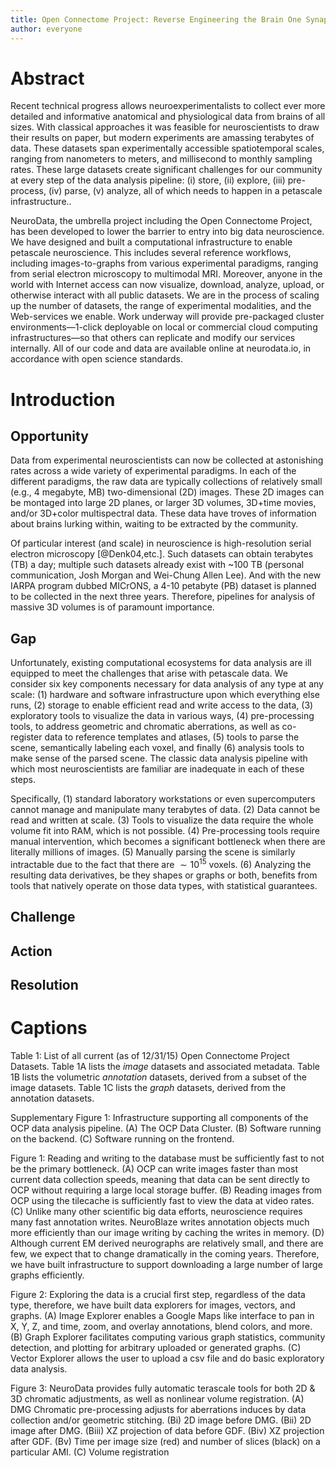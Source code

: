```yaml
---
title: Open Connectome Project: Reverse Engineering the Brain One Synapse at a Time
author: everyone
---
```


# Abstract

Recent technical progress allows neuroexperimentalists to collect ever more detailed and informative anatomical and physiological data from brains of all sizes. With classical approaches it was feasible for neuroscientists to draw their results on paper, but modern experiments are amassing terabytes of data. These datasets span experimentally accessible spatiotemporal scales, ranging from nanometers to meters, and millisecond to monthly sampling rates. These large datasets create significant challenges for our community at every step of the data analysis pipeline: (i) store, (ii) explore, (iii) pre-process, (iv) parse, (v) analyze, all of which needs to happen in a petascale infrastructure.. 

NeuroData, the umbrella project including the Open Connectome Project, has been developed to lower the barrier to entry into big data neuroscience. We have designed and built a computational infrastructure to enable petascale neuroscience. This includes several reference workflows, including images-­to-­graphs from various experimental paradigms, ranging from serial electron microscopy to multimodal MRI. Moreover, anyone in the world with Internet access can now visualize, download, analyze, upload, or otherwise interact with all public datasets. We are in the process of scaling up the number of datasets, the range of experimental modalities, and the Web-services we enable. Work underway will provide pre-packaged cluster environments—1-click deployable on local or commercial cloud computing infrastructures—so that others can replicate and modify our services internally. All of our code and data are available online at neurodata.io, in accordance with open science standards. 


# Introduction

## Opportunity

Data from experimental neuroscientists can now be collected at astonishing rates across a wide variety of experimental paradigms.  In each of the different paradigms, the raw data are typically collections of relatively small (e.g., 4 megabyte, MB) two-dimensional (2D) images.  These 2D images can be montaged into large 2D planes, or larger 3D volumes, 3D+time movies, and/or 3D+color multispectral data.  These data have troves of information about brains lurking within, waiting to be extracted by the community.  

Of particular interest (and scale) in neuroscience is high-resolution serial electron microscopy [@Denk04,etc.].  Such datasets can obtain terabytes (TB) a day; multiple such datasets already exist with ~100 TB (personal communication, Josh Morgan and Wei-Chung Allen Lee).  And with the new IARPA program dubbed MICrONS, a 4-10 petabyte (PB) dataset is planned to be collected in the next three years.  Therefore, pipelines for analysis of massive 3D volumes is of paramount importance.

## Gap

Unfortunately, existing computational ecosystems for data analysis are ill equipped to meet the challenges that arise with petascale data.  We consider six key components necessary for data analysis of any type at any scale: (1) hardware and software infrastructure upon which everything else runs,  (2) storage to enable efficient read and write access to the data, (3) exploratory tools to visualize the data in various ways, (4) pre-processing tools, to address geometric and chromatic aberrations, as well as co-register data to reference templates and atlases, (5) tools to parse the scene, semantically labeling each voxel, and finally (6) analysis tools to make sense of the parsed scene.  The classic data analysis pipeline with which most neuroscientists are familiar are inadequate in each of these steps.

Specifically, (1) standard laboratory workstations or even supercomputers cannot manage and manipulate many terabytes of data.  (2) Data cannot be read and written at scale.  (3) Tools to visualize the data require the whole volume fit into RAM, which is not possible.  (4) Pre-processing tools require manual intervention, which becomes a significant bottleneck when there are literally millions of images.  (5) Manually parsing the scene is similarly intractable due to the fact that there are $\sim 10^{15}$ voxels. (6) Analyzing the resulting data derivatives, be they shapes or graphs or both, benefits from tools that natively operate on those data types, with statistical guarantees.


## Challenge




## Action

## Resolution



# Captions

Table 1: List of all current (as of 12/31/15) Open Connectome Project Datasets.  Table 1A lists the *image* datasets and associated metadata.  Table 1B lists the volumetric *annotation* datasets, derived from a subset of the image datasets. Table 1C lists the *graph* datasets, derived from the annotation datasets.

Supplementary Figure 1: Infrastructure supporting all components of the OCP data analysis pipeline.  (A) The OCP Data Cluster. (B) Software running on the backend. (C) Software running on the frontend. 


Figure 1: Reading and writing to the database must be sufficiently fast to not be the primary bottleneck.  (A) OCP can write images faster than most current data collection speeds, meaning that data can be sent directly to OCP without requiring a large local storage buffer.  (B) Reading images from OCP using the tilecache is sufficiently fast to view the data at video rates. (C) Unlike many other scientific big data efforts, neuroscience requires many fast annotation writes.  NeuroBlaze writes annotation objects much more efficiently than our image writing by caching the writes in memory. (D) Although current EM derived neurographs are relatively small, and there are few, we expect that to change dramatically in the coming years. Therefore, we have built infrastructure to support downloading a large number of large graphs efficiently.

Figure 2: Exploring the data is a crucial first step, regardless of the data type, therefore, we have built data explorers for images, vectors, and graphs. (A) Image Explorer enables a Google Maps like interface to pan in X, Y, Z, and time, zoom, and overlay annotations, blend colors, and more.  (B) Graph Explorer facilitates computing various graph statistics, community detection, and plotting for arbitrary uploaded or generated graphs. (C) Vector Explorer allows the user to upload a csv file and do basic exploratory data analysis. 

Figure 3: NeuroData provides fully automatic terascale tools for both 2D & 3D chromatic adjustments, as well as nonlinear volume registration.  (A) DMG Chromatic pre-processing adjusts for aberrations induces by data collection and/or geometric stitching. (Bi) 2D image before DMG. (Bii) 2D image after DMG.  (Biii) XZ projection of data before GDF. (Biv) XZ projection after GDF.  (Bv) Time per image size (red) and number of slices (black) on a particular AMI.  (C) Volume registration 
